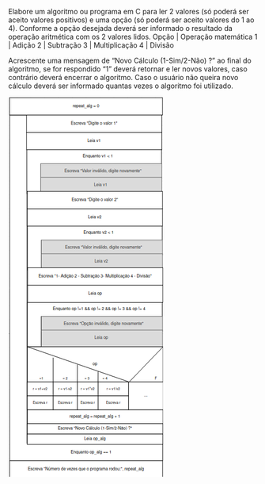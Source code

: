 Elabore um algoritmo ou programa em C para ler 2 valores (só
poderá ser aceito valores positivos) e uma opção (só poderá ser
aceito valores do 1 ao 4). Conforme a opção desejada deverá ser
informado o resultado da operação aritmética com os 2 valores
lidos.
Opção  | Operação matemática
1      |  Adição
2      |  Subtração
3      |  Multiplicação
4      |  Divisão

Acrescente uma mensagem de “Novo Cálculo (1-Sim/2-Não) ?” ao
final do algoritmo, se for respondido “1” deverá retornar e ler novos
valores, caso contrário deverá encerrar o algoritmo.
Caso o usuário não queira novo cálculo deverá ser informado
quantas vezes o algoritmo foi utilizado.


![](https://github.com/Yxav/proglogic/blob/apnp/exercicios-5/51/51.png)

